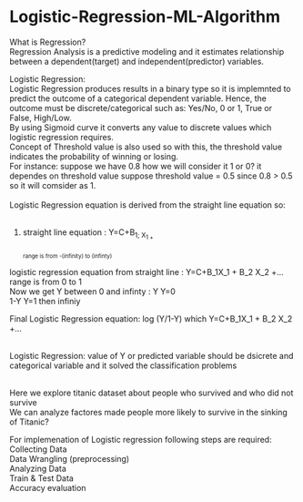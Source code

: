 # Logistic-Regression-ML-Algorithm
What is Regression? <br />
Regression Analysis is a predictive modeling and it estimates relationship between a dependent(target) and independent(predictor) variables. <br />

Logistic Regression:<br />
Logistic Regression produces results in a binary type so it is implemnted to predict the outcome of a categorical dependent variable. Hence, the outcome must be discrete/categorical such as: Yes/No, 0 or 1, True or False, High/Low. <br />
By using Sigmoid curve it converts any value to discrete values which logistic regression requires. <br />
Concept of Threshold value is also used so with this, the threshold value indicates the probability of winning or losing. <br />
For instance: suppose we have 0.8 how we will consider it 1 or 0? it dependes on threshold value suppose threshold value = 0.5 since 0.8 > 0.5 so it will comsider as 1.  <br />
<br />
Logistic Regression equation is derived from the straight line equation so: <br />
<br />

1. straight line equation : Y=C+B<sub>1; X<sub>1 +                        <br />                  
  <br />range is from -(infinity) to (infinty) <br />
  

logistic regression equation from straight line : Y=C+B_1X_1 + B_2 X_2 +...        <br />
  range is from 0 to 1 <br />
Now we get Y between 0 and infinty : Y    Y=0 <br />
                                     1-Y  Y=1 then infiniy <br />

Final Logistic Regression equation:   log (Y/1-Y) which Y=C+B_1X_1 + B_2 X_2 +...      <br />

 <br />              
Logistic Regression: value of Y or  predicted variable should be dsicrete and categorical variable and it solved the classification problems  <br />
<br />

 Here we explore titanic dataset about people who survived and who did not survive <br />
 We can analyze factores made people more likely to survive in the sinking of Titanic? <br />
 
 For implemenation of Logistic regression following steps are required: <br />
 Collecting Data <br />
 Data Wrangling (preprocessing) <br />
 Analyzing Data <br />
 Train & Test Data <br />
 Accuracy evaluation <br />


